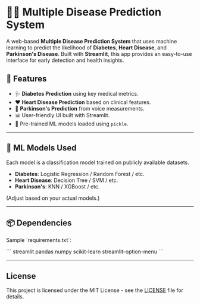 
# 🧑‍⚕️ Multiple Disease Prediction System

A web-based **Multiple Disease Prediction System** that uses machine learning to predict the likelihood of **Diabetes**, **Heart Disease**, and **Parkinson's Disease**. Built with **Streamlit**, this app provides an easy-to-use interface for early detection and health insights.

## 🚀 Features

- 🩺 **Diabetes Prediction** using key medical metrics.
- ❤️ **Heart Disease Prediction** based on clinical features.
- 🧠 **Parkinson's Prediction** from voice measurements.
- 📊 User-friendly UI built with Streamlit.
- 🧠 Pre-trained ML models loaded using `pickle`.

---

## 🧪 ML Models Used

Each model is a classification model trained on publicly available datasets.

- **Diabetes**: Logistic Regression / Random Forest / etc.
- **Heart Disease**: Decision Tree / SVM / etc.
- **Parkinson's**: KNN / XGBoost / etc.

(Adjust based on your actual models.)

---

## 📦 Dependencies

Sample \`requirements.txt\`:

\`\`\`
streamlit
pandas
numpy
scikit-learn
streamlit-option-menu
\`\`\`

---

## License

This project is licensed under the MIT License - see the [LICENSE](LICENSE) file for details.

